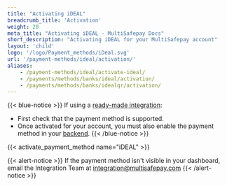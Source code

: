 ```yaml
---
title: "Activating iDEAL"
breadcrumb_title: 'Activation'
weight: 20
meta_title: "Activating iDEAL - MultiSafepay Docs"
short_description: "Activating iDEAL for your MultiSafepay account"
layout: 'child'
logo: '/logo/Payment_methods/iDeal.svg'
url: '/payment-methods/ideal/activation/'
aliases: 
    - /payment-methods/ideal/activate-ideal/
    - /payments/methods/banks/ideal/activation/
    - /payments/methods/banks/idealqr/activation/
---
```


{{< blue-notice >}} If using a [ready-made integration](/integrations/ready-made/): 

- First check that the payment method is supported. 
- Once activated for your account, you must also enable the payment method in your [backend](/glossaries/multisafepay-glossary/#backend).  {{< /blue-notice >}} 

{{< activate_payment_method name="iDEAL" >}}

{{< alert-notice >}} If the payment method isn't visible in your dashboard, email the Integration Team at <integration@multisafepay.com> {{< /alert-notice >}}
